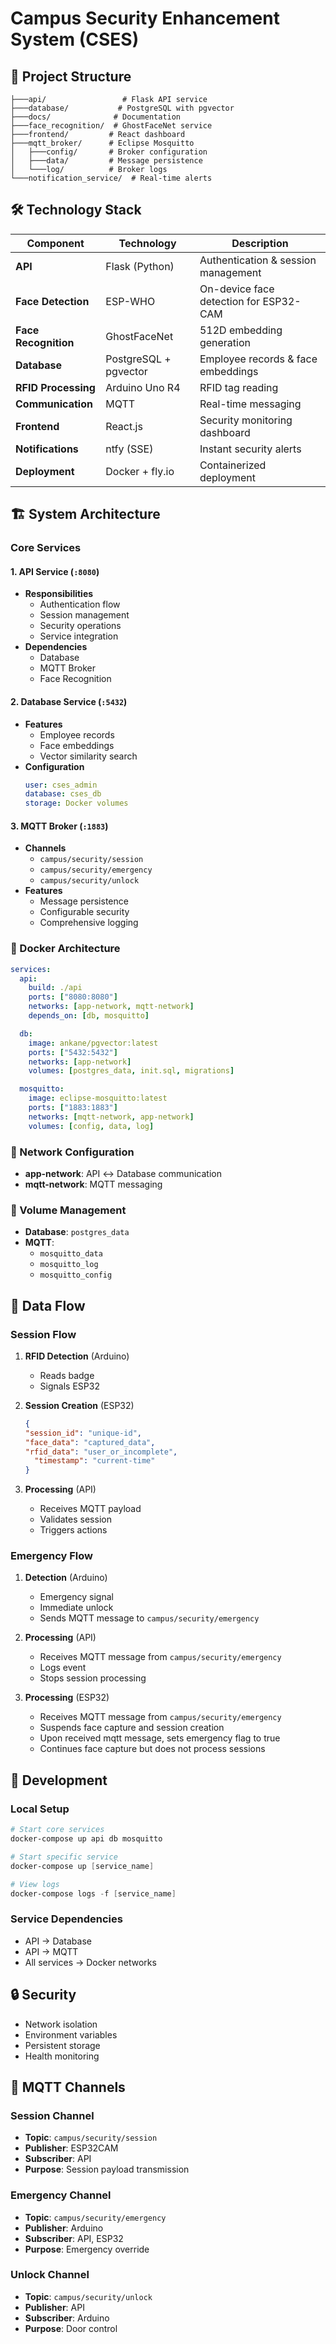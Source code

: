 # Campus Security Enhancement System (CSES)

## 📁 Project Structure
```
├───api/                 # Flask API service
├───database/           # PostgreSQL with pgvector
├───docs/              # Documentation
├───face_recognition/  # GhostFaceNet service
├───frontend/         # React dashboard
├───mqtt_broker/      # Eclipse Mosquitto
│   ├───config/       # Broker configuration
│   ├───data/         # Message persistence
│   └───log/          # Broker logs
└───notification_service/  # Real-time alerts
```

## 🛠️ Technology Stack

| Component | Technology | Description |
|-----------|------------|-------------|
| **API** | Flask (Python) | Authentication & session management |
| **Face Detection** | ESP-WHO | On-device face detection for ESP32-CAM |
| **Face Recognition** | GhostFaceNet | 512D embedding generation |
| **Database** | PostgreSQL + pgvector | Employee records & face embeddings |
| **RFID Processing** | Arduino Uno R4 | RFID tag reading |
| **Communication** | MQTT | Real-time messaging |
| **Frontend** | React.js | Security monitoring dashboard |
| **Notifications** | ntfy (SSE) | Instant security alerts |
| **Deployment** | Docker + fly.io | Containerized deployment |

## 🏗️ System Architecture

### Core Services

#### 1. API Service (`:8080`)
- **Responsibilities**
  - Authentication flow
  - Session management
  - Security operations
  - Service integration
- **Dependencies**
  - Database
  - MQTT Broker
  - Face Recognition

#### 2. Database Service (`:5432`)
- **Features**
  - Employee records
  - Face embeddings
  - Vector similarity search
- **Configuration**
  ```yaml
  user: cses_admin
  database: cses_db
  storage: Docker volumes
  ```

#### 3. MQTT Broker (`:1883`)
- **Channels**
  - `campus/security/session`
  - `campus/security/emergency`
  - `campus/security/unlock`
- **Features**
  - Message persistence
  - Configurable security
  - Comprehensive logging

### 🐳 Docker Architecture

```yaml
services:
  api:
    build: ./api
    ports: ["8080:8080"]
    networks: [app-network, mqtt-network]
    depends_on: [db, mosquitto]

  db:
    image: ankane/pgvector:latest
    ports: ["5432:5432"]
    networks: [app-network]
    volumes: [postgres_data, init.sql, migrations]

  mosquitto:
    image: eclipse-mosquitto:latest
    ports: ["1883:1883"]
    networks: [mqtt-network, app-network]
    volumes: [config, data, log]
```

### 🔌 Network Configuration
- **app-network**: API ↔ Database communication
- **mqtt-network**: MQTT messaging

### 💾 Volume Management
- **Database**: `postgres_data`
- **MQTT**: 
  - `mosquitto_data`
  - `mosquitto_log`
  - `mosquitto_config`

## 🔄 Data Flow

### Session Flow
1. **RFID Detection** (Arduino)
   - Reads badge
   - Signals ESP32

2. **Session Creation** (ESP32)
     ```json
     {
     "session_id": "unique-id",
     "face_data": "captured_data",
     "rfid_data": "user_or_incomplete",
       "timestamp": "current-time"
     }
     ```

3. **Processing** (API)
   - Receives MQTT payload
   - Validates session
   - Triggers actions

### Emergency Flow
1. **Detection** (Arduino)
   - Emergency signal
   - Immediate unlock
   - Sends MQTT message to `campus/security/emergency`

2. **Processing** (API)
   - Receives MQTT message from `campus/security/emergency`
   - Logs event
   - Stops session processing

3. **Processing** (ESP32)
   - Receives MQTT message from `campus/security/emergency`
   - Suspends face capture and session creation
   - Upon received mqtt message, sets emergency flag to true
   - Continues face capture but does not process sessions

## 🚀 Development

### Local Setup
```powershell
# Start core services
docker-compose up api db mosquitto

# Start specific service
docker-compose up [service_name]

# View logs
docker-compose logs -f [service_name]
```

### Service Dependencies
- API → Database
- API → MQTT
- All services → Docker networks

## 🔒 Security
- Network isolation
- Environment variables
- Persistent storage
- Health monitoring

## 📡 MQTT Channels

### Session Channel
- **Topic**: `campus/security/session`
- **Publisher**: ESP32CAM
- **Subscriber**: API
- **Purpose**: Session payload transmission

### Emergency Channel
- **Topic**: `campus/security/emergency`
- **Publisher**: Arduino
- **Subscriber**: API, ESP32
- **Purpose**: Emergency override

### Unlock Channel
- **Topic**: `campus/security/unlock`
- **Publisher**: API
- **Subscriber**: Arduino
- **Purpose**: Door control

